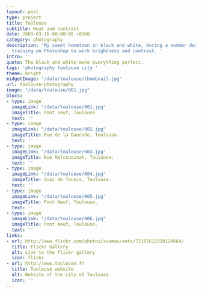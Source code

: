 ```yaml
---
layout: post
type: project
title: Toulouse
subtitle: Heat and contrast
date: 2009-03-16 00:00:00 +0100
category: photography
description: 'My sweet hometown in black and white, during a summer day. A good
  training on Photoshop to work brightness and contrast. '
intro: ''
quote: The black and white make everything perfect.
tags: 'photography toulouse city '
theme: bright
midgetImage: "/data/toulouse/thumbnail.jpg"
url: toulouse-photography
image: "/data/toulouse/001.jpg"
blocs:
- type: image
  imageLink: "/data/toulouse/001.jpg"
  imageTitle: Pont neuf, Toulouse
  text: ''
- type: image
  imageLink: "/data/toulouse/002.jpg"
  imageTitle: Rue de la Daurade, Toulouse.
  text: ''
- type: image
  imageLink: "/data/toulouse/003.jpg"
  imageTitle: Rue Malcousinat, Toulouse.
  text: ''
- type: image
  imageLink: "/data/toulouse/004.jpg"
  imageTitle: Quai de Tounis, Toulouse.
  text: ''
- type: image
  imageLink: "/data/toulouse/005.jpg"
  imageTitle: Pont Neuf, Toulouse.
  text: ''
- type: image
  imageLink: "/data/toulouse/006.jpg"
  imageTitle: Pont Neuf, Toulouse.
  text: ''
links:
- url: http://www.flickr.com/photos/xxsmax/sets/72157615320124664/
  title: Flickr Gallery
  alt: Link to the flickr gallery
  icon: flickr
- url: http://www.toulouse.fr
  title: Toulouse website
  alt: Website of the city of Toulouse
  icon: ''
---
```

